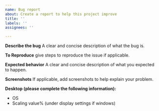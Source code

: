 ```yaml
---
name: Bug report
about: Create a report to help this project improve
title: ''
labels: ''
assignees: ''

---
```


**Describe the bug**
A clear and concise description of what the bug is.

**To Reproduce**
give steps to reproduce the issue if applicable. 

**Expected behavior**
A clear and concise description of what you expected to happen.

**Screenshots**
If applicable, add screenshots to help explain your problem.

**Desktop (please complete the following information):**
 - OS
 - Scaling value% (under display settings if windows)
